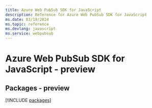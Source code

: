 ```yaml
---
title: Azure Web PubSub SDK for JavaScript
description: Reference for Azure Web PubSub SDK for JavaScript
ms.date: 03/19/2024
ms.topic: reference
ms.devlang: javascript
ms.service: webpubsub
---
```

# Azure Web PubSub SDK for JavaScript - preview
## Packages - preview
[!INCLUDE [packages](web-pubsub-index.md)]